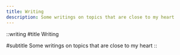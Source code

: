 ```yaml
---
title: Writing
description: Some writings on topics that are close to my heart
---
```


::writing
#title
Writing

#subtitle
Some writings on topics that are close to my heart
::
